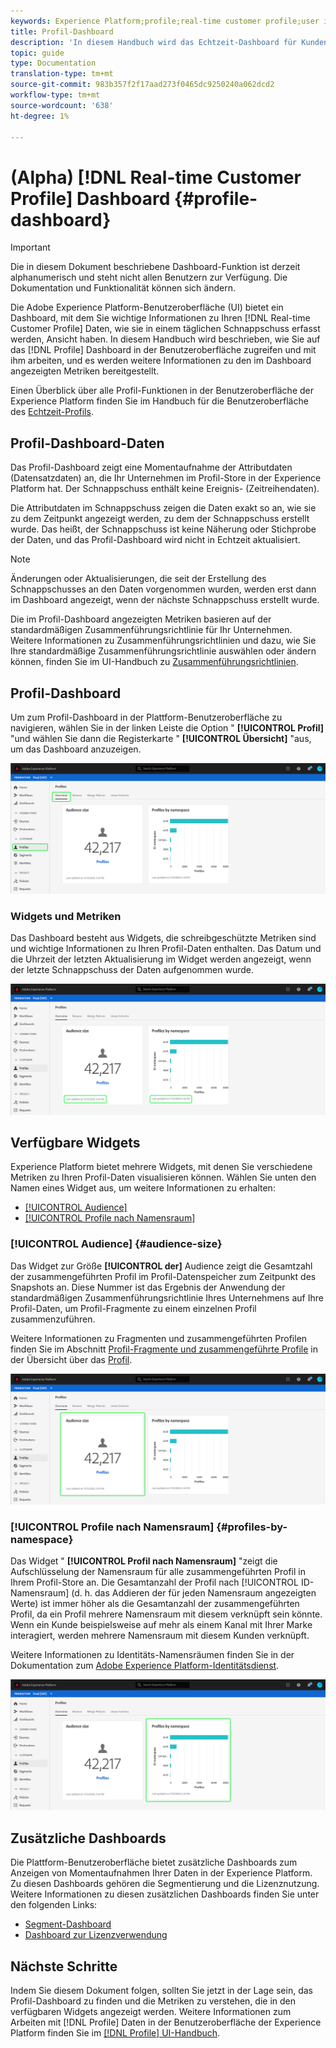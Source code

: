 ```yaml
---
keywords: Experience Platform;profile;real-time customer profile;user interface;UI;customization;profile dashboard;dashboard
title: Profil-Dashboard
description: 'In diesem Handbuch wird das Echtzeit-Dashboard für Kundendaten in der Adobe Experience Platform-Benutzeroberfläche beschrieben. '
topic: guide
type: Documentation
translation-type: tm+mt
source-git-commit: 983b357f2f17aad273f0465dc9250240a062dcd2
workflow-type: tm+mt
source-wordcount: '638'
ht-degree: 1%

---
```



# (Alpha) [!DNL Real-time Customer Profile] Dashboard {#profile-dashboard}

>[!IMPORTANT]
>
>Die in diesem Dokument beschriebene Dashboard-Funktion ist derzeit alphanumerisch und steht nicht allen Benutzern zur Verfügung. Die Dokumentation und Funktionalität können sich ändern.

Die Adobe Experience Platform-Benutzeroberfläche (UI) bietet ein Dashboard, mit dem Sie wichtige Informationen zu Ihren [!DNL Real-time Customer Profile] Daten, wie sie in einem täglichen Schnappschuss erfasst werden, Ansicht haben. In diesem Handbuch wird beschrieben, wie Sie auf das [!DNL Profile] Dashboard in der Benutzeroberfläche zugreifen und mit ihm arbeiten, und es werden weitere Informationen zu den im Dashboard angezeigten Metriken bereitgestellt.

Einen Überblick über alle Profil-Funktionen in der Benutzeroberfläche der Experience Platform finden Sie im Handbuch für die Benutzeroberfläche des [Echtzeit-Profils](user-guide.md).

## Profil-Dashboard-Daten

Das Profil-Dashboard zeigt eine Momentaufnahme der Attributdaten (Datensatzdaten) an, die Ihr Unternehmen im Profil-Store in der Experience Platform hat. Der Schnappschuss enthält keine Ereignis- (Zeitreihendaten).

Die Attributdaten im Schnappschuss zeigen die Daten exakt so an, wie sie zu dem Zeitpunkt angezeigt werden, zu dem der Schnappschuss erstellt wurde. Das heißt, der Schnappschuss ist keine Näherung oder Stichprobe der Daten, und das Profil-Dashboard wird nicht in Echtzeit aktualisiert.

>[!NOTE]
>
>Änderungen oder Aktualisierungen, die seit der Erstellung des Schnappschusses an den Daten vorgenommen wurden, werden erst dann im Dashboard angezeigt, wenn der nächste Schnappschuss erstellt wurde.

Die im Profil-Dashboard angezeigten Metriken basieren auf der standardmäßigen Zusammenführungsrichtlinie für Ihr Unternehmen. Weitere Informationen zu Zusammenführungsrichtlinien und dazu, wie Sie Ihre standardmäßige Zusammenführungsrichtlinie auswählen oder ändern können, finden Sie im UI-Handbuch zu [Zusammenführungsrichtlinien](merge-policies.md).

## Profil-Dashboard

Um zum Profil-Dashboard in der Plattform-Benutzeroberfläche zu navigieren, wählen Sie in der linken Leiste die Option &quot; **[!UICONTROL Profil]** &quot;und wählen Sie dann die Registerkarte &quot; **[!UICONTROL Übersicht]** &quot;aus, um das Dashboard anzuzeigen.

![](../images/profile-dashboard/dashboard-overview.png)

### Widgets und Metriken

Das Dashboard besteht aus Widgets, die schreibgeschützte Metriken sind und wichtige Informationen zu Ihren Profil-Daten enthalten. Das Datum und die Uhrzeit der letzten Aktualisierung im Widget werden angezeigt, wenn der letzte Schnappschuss der Daten aufgenommen wurde.

![](../images/profile-dashboard/dashboard-timestamp.png)

## Verfügbare Widgets

Experience Platform bietet mehrere Widgets, mit denen Sie verschiedene Metriken zu Ihren Profil-Daten visualisieren können. Wählen Sie unten den Namen eines Widget aus, um weitere Informationen zu erhalten:

* [[!UICONTROL Audience]](#audience-size)
* [[!UICONTROL Profile nach Namensraum]](#profiles-by-namespace)

### [!UICONTROL Audience] {#audience-size}

Das Widget zur Größe **[!UICONTROL der]** Audience zeigt die Gesamtzahl der zusammengeführten Profil im Profil-Datenspeicher zum Zeitpunkt des Snapshots an. Diese Nummer ist das Ergebnis der Anwendung der standardmäßigen Zusammenführungsrichtlinie Ihres Unternehmens auf Ihre Profil-Daten, um Profil-Fragmente zu einem einzelnen Profil zusammenzuführen.

Weitere Informationen zu Fragmenten und zusammengeführten Profilen finden Sie im Abschnitt [Profil-Fragmente und zusammengeführte Profile](../home.md#profile-fragments-vs-merged-profiles) in der Übersicht über das [Profil](../home.md).

![](../images/profile-dashboard/audience-size.png)

### [!UICONTROL Profile nach Namensraum] {#profiles-by-namespace}

Das Widget &quot; **[!UICONTROL Profil nach Namensraum]** &quot;zeigt die Aufschlüsselung der Namensraum für alle zusammengeführten Profil in Ihrem Profil-Store an. Die Gesamtanzahl der Profil nach [!UICONTROL ID-Namensraum] (d. h. das Addieren der für jeden Namensraum angezeigten Werte) ist immer höher als die Gesamtanzahl der zusammengeführten Profil, da ein Profil mehrere Namensraum mit diesem verknüpft sein könnte. Wenn ein Kunde beispielsweise auf mehr als einem Kanal mit Ihrer Marke interagiert, werden mehrere Namensraum mit diesem Kunden verknüpft.

Weitere Informationen zu Identitäts-Namensräumen finden Sie in der Dokumentation zum [Adobe Experience Platform-Identitätsdienst](../../identity-service/home.md).

![](../images/profile-dashboard/profiles-by-namespace.png)

## Zusätzliche Dashboards

Die Plattform-Benutzeroberfläche bietet zusätzliche Dashboards zum Anzeigen von Momentaufnahmen Ihrer Daten in der Experience Platform. Zu diesen Dashboards gehören die Segmentierung und die Lizenznutzung. Weitere Informationen zu diesen zusätzlichen Dashboards finden Sie unter den folgenden Links:

* [Segment-Dashboard](../../segmentation/ui/segment-dashboard.md)
* [Dashboard zur Lizenzverwendung](../../landing/license-usage-dashboard.md)

## Nächste Schritte

Indem Sie diesem Dokument folgen, sollten Sie jetzt in der Lage sein, das Profil-Dashboard zu finden und die Metriken zu verstehen, die in den verfügbaren Widgets angezeigt werden. Weitere Informationen zum Arbeiten mit [!DNL Profile] Daten in der Benutzeroberfläche der Experience Platform finden Sie im [[!DNL Profile] UI-Handbuch](user-guide.md).